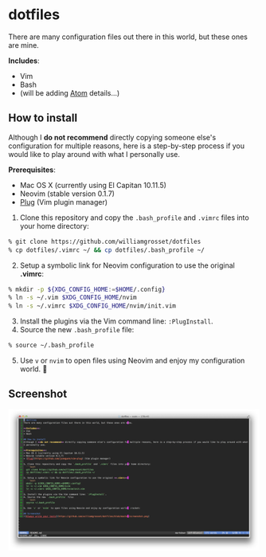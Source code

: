 # dotfiles
There are many configuration files out there in this world, but these ones are mine.

**Includes**:
+ Vim
+ Bash
+ (will be adding [Atom](https://atom.io) details...)

## How to install
Although I **do not recommend** directly copying someone else's configuration for multiple reasons, here is a step-by-step process if you would like to play around with what I personally use.

**Prerequisites**:
+ Mac OS X (currently using El Capitan 10.11.5)
+ Neovim (stable version 0.1.7)
+ [Plug](https://github.com/junegunn/vim-plug) (Vim plugin manager)

1. Clone this repository and copy the `.bash_profile` and `.vimrc` files into your home directory:
  ```bash
  % git clone https://github.com/williamgrosset/dotfiles
  % cp dotfiles/.vimrc ~/ && cp dotfiles/.bash_profile ~/
  ```
2. Setup a symbolic link for Neovim configuration to use the original **.vimrc**:
  ```bash
  % mkdir -p ${XDG_CONFIG_HOME:=$HOME/.config}
  % ln -s ~/.vim $XDG_CONFIG_HOME/nvim
  % ln -s ~/.vimrc $XDG_CONFIG_HOME/nvim/init.vim
  ```
3. Install the plugins via the Vim command line: `:PlugInstall`.
4. Source the new `.bash_profile` file:
  ```bash
  % source ~/.bash_profile
  ```
5. Use `v` or `nvim` to open files using Neovim and enjoy my configuration world. :rocket:

## Screenshot
![Always write your tests](https://github.com/williamgrosset/dotfiles/blob/master/screenshot.png)

